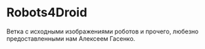Robots4Droid
============
Ветка с исходными изображениями роботов и прочего, любезно предоставленными нам Алексеем Гасенко.
